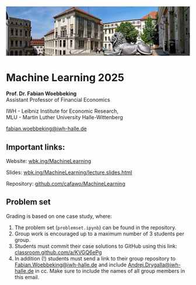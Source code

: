 ![head.png](res/head.jpg)

# Machine Learning 2025


**Prof. Dr. Fabian Woebbeking**
</br>
Assistant Professor of Financial Economics

IWH - Leibniz Institute for Economic Research,
</br>
MLU - Martin Luther University Halle-Wittenberg

[fabian.woebbeking@iwh-halle.de](mailto:fabian.woebbeking@iwh-halle.de)

## Important links:

Website: [wbk.ing/MachineLearning](https://wbk.ing/MachineLearning)

Slides: [wbk.ing/MachineLearning/lecture.slides.html](https://wbk.ing/MachineLearning/lecture.slides.html)

Repository: [github.com/cafawo/MachineLearning](https://github.com/cafawo/MachineLearning)


## Problem set

Grading is based on one case study, where:

1. The problem set (`problemset.ipynb`) can be found in the repository.
2. Group work is encouraged up to a maximum number of 3 students per group. 
3. Students must commit their case solutions to GitHub using this link: [classroom.github.com/a/KVGQ6ePg](https://classroom.github.com/a/KVGQ6ePg)
4. In addition (!) students must send a link to their group repository to Fabian.Woebbeking@iwh-halle.de and include Andrej.Drygalla@iwh-halle.de in cc. Make sure to include the names of all group members in this email.
